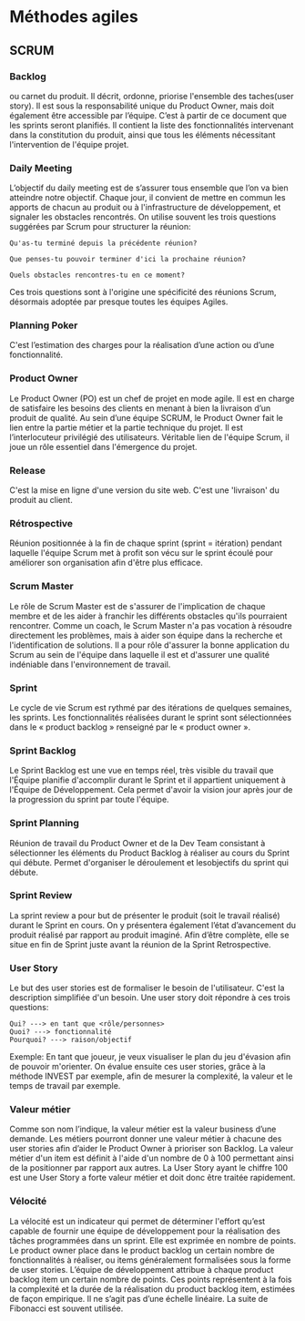 # Méthodes agiles
## SCRUM


### Backlog
ou carnet du produit.
Il décrit, ordonne, priorise l'ensemble des taches(user story).
Il est sous la responsabilité unique du Product Owner, mais doit également être accessible par l’équipe. 
C’est à partir de ce document que les sprints seront planifiés. 
Il contient la liste des fonctionnalités intervenant dans la constitution du produit, ainsi que tous les éléments nécessitant l'intervention de l'équipe projet.

### Daily Meeting

L’objectif du daily meeting est de s’assurer tous ensemble que l’on va bien atteindre notre objectif. Chaque jour, il convient de mettre en commun les apports de chacun au produit ou à l'infrastructure de développement, et signaler les obstacles rencontrés. On utilise souvent les trois questions suggérées par Scrum pour structurer la réunion: 

    Qu'as-tu terminé depuis la précédente réunion?

    Que penses-tu pouvoir terminer d'ici la prochaine réunion?

    Quels obstacles rencontres-tu en ce moment?

Ces trois questions sont à l'origine une spécificité des réunions Scrum, désormais adoptée par presque toutes les équipes Agiles.

### Planning Poker

C'est l’estimation des charges pour la réalisation d’une action ou d’une fonctionnalité.


### Product Owner
Le Product Owner (PO) est un chef de projet en mode agile. Il est en charge de satisfaire les besoins des clients en menant à bien la livraison d’un produit de qualité.
Au sein d’une équipe SCRUM, le Product Owner fait le lien entre la partie métier et la partie technique du projet. Il est l’interlocuteur privilégié des utilisateurs.
Véritable lien de l'équipe Scrum, il joue un rôle essentiel dans l'émergence du projet.

### Release
C'est la mise en ligne d'une version du site web. C'est une 'livraison' du produit au client.

### Rétrospective
Réunion positionnée à la fin de chaque sprint (sprint = itération) pendant laquelle l'équipe Scrum met à profit son vécu sur le sprint écoulé pour améliorer son organisation afin d'être plus efficace.


### Scrum Master
Le rôle de Scrum Master est de s'assurer de l'implication de chaque membre et de les aider à franchir les différents obstacles qu'ils pourraient rencontrer. 
Comme un coach, le Scrum Master n'a pas vocation à résoudre directement les problèmes, mais à aider son équipe dans la recherche et l'identification de solutions.
Il a pour rôle d'assurer la bonne application du Scrum au sein de l'équipe dans laquelle il est et d'assurer une qualité indéniable dans l'environnement de travail.

### Sprint
Le cycle de vie Scrum est rythmé par des itérations de quelques semaines, les sprints.
Les fonctionnalités réalisées durant le sprint sont sélectionnées dans le « product backlog » renseigné par le « product owner ».

### Sprint Backlog
Le Sprint Backlog est une vue en temps réel, très visible du travail que l'Équipe planifie d'accomplir durant le Sprint et il appartient uniquement à l'Équipe de Développement. 
Cela permet d'avoir la vision jour après jour de la progression du sprint par toute l'équipe.

### Sprint Planning
Réunion de travail du Product Owner et de la Dev Team consistant à sélectionner les éléments du Product Backlog à réaliser au cours du Sprint qui débute. 
Permet d'organiser le déroulement et lesobjectifs du sprint qui débute.

### Sprint Review
La sprint review a pour but de présenter le produit (soit le travail réalisé) durant le Sprint en cours. 
On y présentera également l’état d’avancement du produit réalisé par rapport au produit imaginé.
Afin d’être complète, elle se situe en fin de Sprint juste avant la réunion de la Sprint Retrospective.

### User Story
Le but des user stories est de formaliser le besoin de l'utilisateur. C'est la description simplifiée d'un besoin.
Une user story doit répondre à ces trois questions:
```
Qui? ---> en tant que <rôle/personnes>
Quoi? ---> fonctionnalité
Pourquoi? ---> raison/objectif
 ```
Exemple: En tant que joueur, je veux visualiser le plan du jeu d'évasion afin de pouvoir m'orienter.
On évalue ensuite ces user stories, grâce à la méthode INVEST par exemple, afin de mesurer la complexité, la valeur et le temps de travail par exemple.


### Valeur métier
Comme son nom l’indique, la valeur métier est la valeur business d’une demande. Les métiers pourront donner une valeur métier à chacune des user stories afin d’aider le Product Owner à prioriser son Backlog.
La valeur métier d'un item est définit à l'aide d'un nombre de 0 à 100 permettant ainsi de la positionner par rapport aux autres. La User Story ayant le chiffre 100 est une User Story a forte valeur métier et doit donc être traitée rapidement.

### Vélocité
La vélocité est un indicateur qui permet de déterminer l'effort qu’est capable de fournir une équipe de développement pour la réalisation des tâches programmées dans un sprint. 
Elle est exprimée en nombre de points.
Le product owner place dans le product backlog un certain nombre de fonctionnalités à réaliser, ou items généralement formalisées sous la forme de user stories. 
L’équipe de développement attribue à chaque product backlog item un certain nombre de points. Ces points représentent à la fois la complexité et la durée de la réalisation du product backlog item, estimées de façon empirique. 
Il ne s’agit pas d’une échelle linéaire. La suite de Fibonacci est souvent utilisée.